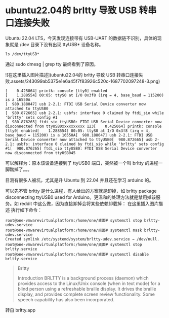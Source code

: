 # ubuntu22.04的 brltty 导致 USB 转串口连接失败

Ubuntu 22.04 LTS，今天发现连接带有 USB-UART 的数据链不识别，具体的现象就是 /dev 目录下没有出现 ttyUSB* 设备名称。

```shell
ls /dev/ttyUSB*
```

通过 sudo dmesg | grep tty 最终看到了原因。

![在这里插入图片描述](ubuntu22.04的 brltty 导致 USB 转串口连接失败.assets/243099ab5375e1e6a45f7f83926c520c-1687702097248-3.png)

```shell
[    0.425064] printk: console [tty0] enabled
[    1.288554] 00:05: ttyS0 at I/O 0x3f8 (irq = 4, base_baud = 115200) is a 16550A
[  980.188047] usb 2-2.1: FTDI USB Serial Device converter now attached to ttyUSB0
[  980.872665] usb 2-2.1: usbfs: interface 0 claimed by ftdi_sio while 'brltty' sets config #1
[  980.876265] ftdi_sio ttyUSB0: FTDI USB Serial Device converter now disconnected from ttyUSB0xxxxxxxxxx 123[    0.425064] printk: console [tty0] enabled[    1.288554] 00:05: ttyS0 at I/O 0x3f8 (irq = 4, base_baud = 115200) is a 16550A[  980.188047] usb 2-2.1: FTDI USB Serial Device converter now attached to ttyUSB0[  980.872665] usb 2-2.1: usbfs: interface 0 claimed by ftdi_sio while 'brltty' sets config #1[  980.876265] ftdi_sio ttyUSB0: FTDI USB Serial Device converter now disconnected from ttyUSB045
```

可以解释为：原本该设备连接到了 ttyUSB0 端口，突然被一个叫 brltty 的进程一脚踹掉了。。。

目测有很多人被坑，尤其是升 Ubuntu 到 22.04 并且还在学习 arduino 的。

可以先不管 brltty 是什么进程，有人给出的方案就是卸掉，如 brltty package disconnecting ttyUSB0 used for Arduino。更温和的处理方法就是禁用掉该服务。如 reddit 中这么做，因为直接卸掉会将某些依赖卸载掉：
在这里插入图片描述
执行如下命令：

```shell
root@one-vmwarevirtualplatform:/home/one/桌面# systemctl stop brltty-udev.service
root@one-vmwarevirtualplatform:/home/one/桌面# systemctl mask brltty-udev.service
Created symlink /etc/systemd/system/brltty-udev.service → /dev/null.
root@one-vmwarevirtualplatform:/home/one/桌面# systemctl stop brltty.service
root@one-vmwarevirtualplatform:/home/one/桌面# systemctl disable brltty.service
```

> Brltty
>
> Introduction
> BRLTTY is a background process (daemon) which provides access to the Linux/Unix console (when in text mode) for a blind person using a refreshable braille display. It drives the braille display, and provides complete screen review functionality. Some speech capability has also been incorporated.

转自 brltty.app
